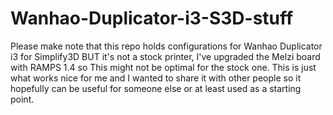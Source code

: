 # Wanhao-Duplicator-i3-S3D-stuff

Please make note that this repo holds configurations for 
Wanhao Duplicator i3 for Simplify3D BUT it's not a stock
printer, I've upgraded the Melzi board with RAMPS 1.4 so
This might not be optimal for the stock one. This is just
what works nice for me and I wanted to share it with
other people so it hopefully can be useful for someone
else or at least used as a starting point.

